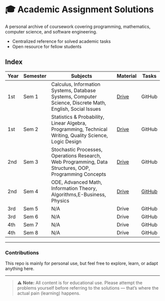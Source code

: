 # 🎓 Academic Assignment Solutions
A personal archive of coursework covering programming, mathematics, computer science, and software engineering.
- Centralized reference for solved academic tasks
- Open resource for fellow students

## Index

| Year | Semester | Subjects | Material                                             | Tasks                                                |
|-------|----------|----------|-----------------------------------------------------|------------------------------------------------------|
| 1st   | Sem 1    | Calculus, Information Systems, Database Systems, Computer Science, Discrete Math, English, Social Issues | [Drive](https://drive.google.com/drive/folders/1PEFGBvjuRxqUeYj3j6a3RFGgUn3NZUEn) | GitHub                                               |
| 1st   | Sem 2    | Statistics & Probability, Linear Algebra, Programming, Technical Writing, Quality Science, Logic Design | [Drive](https://drive.google.com/drive/folders/1Xvpm7IhlZ3mqrrotrWnDucgIf6JfUyK4) | GitHub                                               |
| 2nd   | Sem 3    | Stochastic Processes, Operations Research, Web Programming, Data Structures, OOP, Programming Concepts | [Drive](https://drive.google.com/drive/folders/1YpcTsLyNtx3L-Ci-uHGHXe8Gxm1ygDqG) | GitHub                                               | Not Archived |
| 2nd   | Sem 4    | ODE, Advanced Math, Information Theory, Algorithms,E-Business, Physics | [Drive](https://drive.google.com/drive/folders/12isT7BfX8w9eJiEx5yOhS8FFsyZYGc-c) | [GitHub](https://github.com/Ahmad-Faraj/academic-assignments/tree/main/sem4) |
| 3rd   | Sem 5    | N/A      | Drive                                               | GitHub                                               |
| 3rd   | Sem 6    | N/A      | Drive                                               | GitHub                                               |
| 4th   | Sem 7    | N/A      | Drive                                               | GitHub                                               |
| 4th   | Sem 8    | N/A      | Drive                                               | GitHub                                               |
---

### Contributions
This repo is mainly for personal use, but feel free to explore, learn, or adapt anything here.

---

> ⚠️ **Note:** All content is for educational use. Please attempt the problems yourself before referring to the solutions — that’s where the actual pain (learning) happens.
